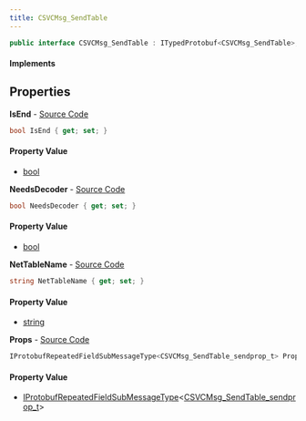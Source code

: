 ```yaml
---
title: CSVCMsg_SendTable
---
```


```csharp
public interface CSVCMsg_SendTable : ITypedProtobuf<CSVCMsg_SendTable>, INativeHandle
```

#### Implements

## Properties

**IsEnd** - [Source Code](https://github.com/swiftly-solution/swiftlys2/blob/master/managed/src/SwiftlyS2.Generated/Protobufs/Interfaces/CSVCMsg_SendTable.cs#L13)

```csharp
bool IsEnd { get; set; }
```

#### Property Value

- [bool](https://learn.microsoft.com/dotnet/api/system.boolean)

**NeedsDecoder** - [Source Code](https://github.com/swiftly-solution/swiftlys2/blob/master/managed/src/SwiftlyS2.Generated/Protobufs/Interfaces/CSVCMsg_SendTable.cs#L19)

```csharp
bool NeedsDecoder { get; set; }
```

#### Property Value

- [bool](https://learn.microsoft.com/dotnet/api/system.boolean)

**NetTableName** - [Source Code](https://github.com/swiftly-solution/swiftlys2/blob/master/managed/src/SwiftlyS2.Generated/Protobufs/Interfaces/CSVCMsg_SendTable.cs#L16)

```csharp
string NetTableName { get; set; }
```

#### Property Value

- [string](https://learn.microsoft.com/dotnet/api/system.string)

**Props** - [Source Code](https://github.com/swiftly-solution/swiftlys2/blob/master/managed/src/SwiftlyS2.Generated/Protobufs/Interfaces/CSVCMsg_SendTable.cs#L22)

```csharp
IProtobufRepeatedFieldSubMessageType<CSVCMsg_SendTable_sendprop_t> Props { get; }
```

#### Property Value

- [IProtobufRepeatedFieldSubMessageType](/docs/api/shared/netmessages/iprotobufrepeatedfieldsubmessagetype-1)<[CSVCMsg_SendTable_sendprop_t](/docs/api/shared/protobufdefinitions/csvcmsg_sendtable_sendprop_t)>

